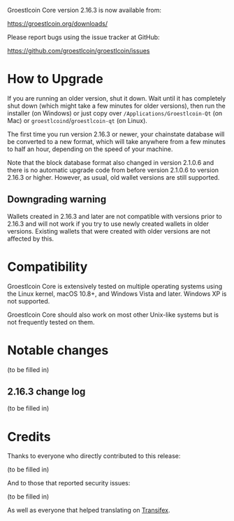 Groestlcoin Core version 2.16.3 is now available from:

  <https://groestlcoin.org/downloads/>

Please report bugs using the issue tracker at GitHub:

  <https://github.com/groestlcoin/groestlcoin/issues>

How to Upgrade
==============

If you are running an older version, shut it down. Wait until it has completely
shut down (which might take a few minutes for older versions), then run the
installer (on Windows) or just copy over `/Applications/Groestlcoin-Qt` (on Mac)
or `groestlcoind`/`groestlcoin-qt` (on Linux).

The first time you run version 2.16.3 or newer, your chainstate database will be converted to a
new format, which will take anywhere from a few minutes to half an hour,
depending on the speed of your machine.

Note that the block database format also changed in version 2.1.0.6 and there is no
automatic upgrade code from before version 2.1.0.6 to version 2.16.3 or higher.
However, as usual, old wallet versions are still supported.

Downgrading warning
-------------------

Wallets created in 2.16.3 and later are not compatible with versions prior to 2.16.3
and will not work if you try to use newly created wallets in older versions. Existing
wallets that were created with older versions are not affected by this.

Compatibility
==============

Groestlcoin Core is extensively tested on multiple operating systems using
the Linux kernel, macOS 10.8+, and Windows Vista and later. Windows XP is not supported.

Groestlcoin Core should also work on most other Unix-like systems but is not
frequently tested on them.


Notable changes
===============

(to be filled in)

2.16.3 change log
------------------

(to be filled in)

Credits
=======

Thanks to everyone who directly contributed to this release:

(to be filled in)

And to those that reported security issues:

(to be filled in)

As well as everyone that helped translating on [Transifex](https://www.transifex.com/projects/p/bitcoin/).
